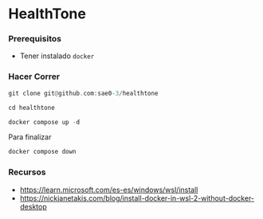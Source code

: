 ﻿# HealthTone

### Prerequisitos

* Tener instalado `docker`

### Hacer Correr
```hs
git clone git@github.com:sae0-3/healthtone
```

```hs
cd healthtone
```

```hs
docker compose up -d
```

Para finalizar
```hs
docker compose down
```

### Recursos
* https://learn.microsoft.com/es-es/windows/wsl/install
* https://nickjanetakis.com/blog/install-docker-in-wsl-2-without-docker-desktop

